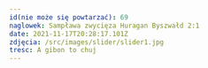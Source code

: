 ```yaml
---
id(nie może się powtarzać): 69
naglowek: Sampława zwycięza Huragan Byszwałd 2:1
date: 2021-11-17T20:28:17.101Z
zdjęcia: /src/images/slider/slider1.jpg
tresc: A gibon to chuj
---
```


